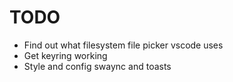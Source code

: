 # TODO
- Find out what filesystem file picker vscode uses
- Get keyring working
- Style and config swaync and toasts